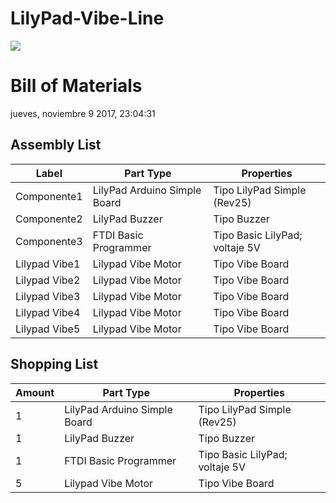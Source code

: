 # LilyPad-Vibe-Line

<img src="https://github.com/josedavidgm1995/LilyPad-Vibe-Line/blob/master/Untitled%20Sketch_bb.png?raw=true"/>
<body>

<h1>Bill of Materials</h1>
<p class="meta">jueves, noviembre 9 2017, 23:04:31</p>


<h2>Assembly List</h2>
<table>

  <thead>
   <tr>
    <th>Label</th>
    <th>Part Type</th>
    <th>Properties</th>
    </tr>
  </thead>
  <tbody>
  <tr>
    <td>Componente1</td>
    <td>LilyPad Arduino Simple Board</td>
    <td class="props">Tipo LilyPad Simple (Rev25)</td>
</tr><tr>
    <td>Componente2</td>
    <td>LilyPad Buzzer</td>
    <td class="props">Tipo Buzzer</td>
</tr><tr>
    <td>Componente3</td>
    <td>FTDI Basic Programmer</td>
    <td class="props">Tipo Basic LilyPad; voltaje 5V</td>
</tr><tr>
    <td>Lilypad Vibe1</td>
    <td>Lilypad Vibe Motor</td>
    <td class="props">Tipo Vibe Board</td>
</tr><tr>
    <td>Lilypad Vibe2</td>
    <td>Lilypad Vibe Motor</td>
    <td class="props">Tipo Vibe Board</td>
</tr><tr>
    <td>Lilypad Vibe3</td>
    <td>Lilypad Vibe Motor</td>
    <td class="props">Tipo Vibe Board</td>
</tr><tr>
    <td>Lilypad Vibe4</td>
    <td>Lilypad Vibe Motor</td>
    <td class="props">Tipo Vibe Board</td>
</tr><tr>
    <td>Lilypad Vibe5</td>
    <td>Lilypad Vibe Motor</td>
    <td class="props">Tipo Vibe Board</td>
</tr>
  </tbody>
</table>
<h2>Shopping List</h2>
<table>
  <thead>
	<tr>
    <th>Amount</th>
    <th>Part Type</th>
    <th>Properties</th>
    </tr>
  </thead>
  <tbody>
<tr>
    <td>1</td>
    <td>LilyPad Arduino Simple Board</td>
    <td class="props">Tipo LilyPad Simple (Rev25)</td>
</tr><tr>
    <td>1</td>
    <td>LilyPad Buzzer</td>
    <td class="props">Tipo Buzzer</td>
</tr><tr>
    <td>1</td>
    <td>FTDI Basic Programmer</td>
    <td class="props">Tipo Basic LilyPad; voltaje 5V</td>
</tr><tr>
    <td>5</td>
    <td>Lilypad Vibe Motor</td>
    <td class="props">Tipo Vibe Board</td>
</tr>
  </tbody>
</table>
</body>

